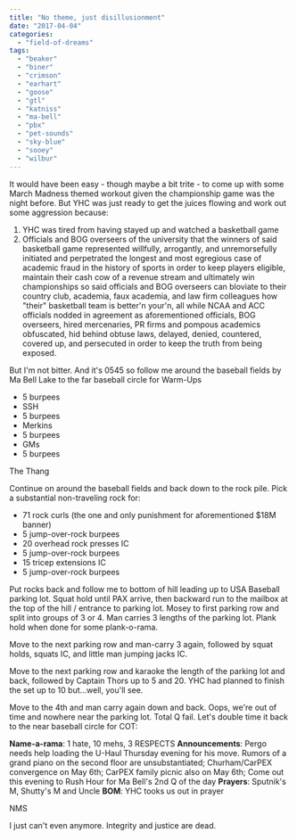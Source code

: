 ```yaml
---
title: "No theme, just disillusionment"
date: "2017-04-04"
categories: 
  - "field-of-dreams"
tags: 
  - "beaker"
  - "biner"
  - "crimson"
  - "earhart"
  - "goose"
  - "gtl"
  - "katniss"
  - "ma-bell"
  - "pbx"
  - "pet-sounds"
  - "sky-blue"
  - "sooey"
  - "wilbur"
---
```


It would have been easy - though maybe a bit trite - to come up with some March Madness themed workout given the championship game was the night before. But YHC was just ready to get the juices flowing and work out some aggression because:

1. YHC was tired from having stayed up and watched a basketball game
2. Officials and BOG overseers of the university that the winners of said basketball game represented willfully, arrogantly, and unremorsefully initiated and perpetrated the longest and most egregious case of academic fraud in the history of sports in order to keep players eligible, maintain their cash cow of a revenue stream and ultimately win championships so said officials and BOG overseers can bloviate to their country club, academia, faux academia, and law firm colleagues how "their" basketball team is better'n your'n, all while NCAA and ACC officials nodded in agreement as aforementioned officials, BOG overseers, hired mercenaries, PR firms and pompous academics obfuscated, hid behind obtuse laws, delayed, denied, countered, covered up, and persecuted in order to keep the truth from being exposed.

But I'm not bitter. And it's 0545 so follow me around the baseball fields by Ma Bell Lake to the far baseball circle for Warm-Ups

- 5 burpees
- SSH
- 5 burpees
- Merkins
- 5 burpees
- GMs
- 5 burpees

The Thang

Continue on around the baseball fields and back down to the rock pile. Pick a substantial non-traveling rock for:

- 71 rock curls (the one and only punishment for aforementioned $18M banner)
- 5 jump-over-rock burpees
- 20 overhead rock presses IC
- 5 jump-over-rock burpees
- 15 tricep extensions IC
- 5 jump-over-rock burpees

Put rocks back and follow me to bottom of hill leading up to USA Baseball parking lot. Squat hold until PAX arrive, then backward run to the mailbox at the top of the hill / entrance to parking lot. Mosey to first parking row and split into groups of 3 or 4. Man carries 3 lengths of the parking lot. Plank hold when done for some plank-o-rama.

Move to the next parking row and man-carry 3 again, followed by squat holds, squats IC, and little man jumping jacks IC.

Move to the next parking row and karaoke the length of the parking lot and back, followed by Captain Thors up to 5 and 20. YHC had planned to finish the set up to 10 but...well, you'll see.

Move to the 4th and man carry again down and back. Oops, we're out of time and nowhere near the parking lot. Total Q fail. Let's double time it back to the near baseball circle for COT:

**Name-a-rama**: 1 hate, 10 mehs, 3 RESPECTS **Announcements**: Pergo needs help loading the U-Haul Thursday evening for his move. Rumors of a grand piano on the second floor are unsubstantiated; Churham/CarPEX convergence on May 6th; CarPEX family picnic also on May 6th; Come out this evening to Rush Hour for Ma Bell's 2nd Q of the day **Prayers**: Sputnik's M, Shutty's M and Uncle **BOM**: YHC tooks us out in prayer

NMS

I just can't even anymore. Integrity and justice are dead.
